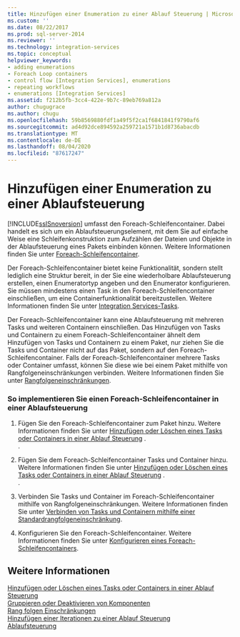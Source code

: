 ```yaml
---
title: Hinzufügen einer Enumeration zu einer Ablauf Steuerung | Microsoft-Dokumentation
ms.custom: ''
ms.date: 08/22/2017
ms.prod: sql-server-2014
ms.reviewer: ''
ms.technology: integration-services
ms.topic: conceptual
helpviewer_keywords:
- adding enumerations
- Foreach Loop containers
- control flow [Integration Services], enumerations
- repeating workflows
- enumerations [Integration Services]
ms.assetid: f212b5fb-3cc4-422e-9b7c-89eb769a812a
author: chugugrace
ms.author: chugu
ms.openlocfilehash: 59b8569880fdf1a49f5f2ca1f6841841f9790af6
ms.sourcegitcommit: ad4d92dce894592a259721a1571b1d8736abacdb
ms.translationtype: MT
ms.contentlocale: de-DE
ms.lasthandoff: 08/04/2020
ms.locfileid: "87617247"
---
```

# <a name="add-enumeration-to-a-control-flow"></a>Hinzufügen einer Enumeration zu einer Ablaufsteuerung
  [!INCLUDE[ssISnoversion](../includes/ssisnoversion-md.md)] umfasst den Foreach-Schleifencontainer. Dabei handelt es sich um ein Ablaufsteuerungselement, mit dem Sie auf einfache Weise eine Schleifenkonstruktion zum Aufzählen der Dateien und Objekte in der Ablaufsteuerung eines Pakets einbinden können. Weitere Informationen finden Sie unter [Foreach-Schleifencontainer](control-flow/foreach-loop-container.md).  
  
 Der Foreach-Schleifencontainer bietet keine Funktionalität, sondern stellt lediglich eine Struktur bereit, in der Sie eine wiederholbare Ablaufsteuerung erstellen, einen Enumeratortyp angeben und den Enumerator konfigurieren. Sie müssen mindestens einen Task in den Foreach-Schleifencontainer einschließen, um eine Containerfunktionalität bereitzustellen. Weitere Informationen finden Sie unter [Integration Services-Tasks](control-flow/integration-services-tasks.md).  
  
 Der Foreach-Schleifencontainer kann eine Ablaufsteuerung mit mehreren Tasks und weiteren Containern einschließen. Das Hinzufügen von Tasks und Containern zu einem Foreach-Schleifencontainer ähnelt dem Hinzufügen von Tasks und Containern zu einem Paket, nur ziehen Sie die Tasks und Container nicht auf das Paket, sondern auf den Foreach-Schleifencontainer. Falls der Foreach-Schleifencontainer mehrere Tasks oder Container umfasst, können Sie diese wie bei einem Paket mithilfe von Rangfolgeneinschränkungen verbinden. Weitere Informationen finden Sie unter [Rangfolgeneinschränkungen](control-flow/precedence-constraints.md).  
  
### <a name="to-implement-a-foreach-loop-container-in-a-control-flow"></a>So implementieren Sie einen Foreach-Schleifencontainer in einer Ablaufsteuerung  
  
1.  Fügen Sie den Foreach-Schleifencontainer zum Paket hinzu. Weitere Informationen finden Sie unter [Hinzufügen oder Löschen eines Tasks oder Containers in einer Ablauf Steuerung](control-flow/add-or-delete-a-task-or-a-container-in-a-control-flow.md) .  
  .  
  
2.  Fügen Sie dem Foreach-Schleifencontainer Tasks und Container hinzu. Weitere Informationen finden Sie unter [Hinzufügen oder Löschen eines Tasks oder Containers in einer Ablauf Steuerung](control-flow/add-or-delete-a-task-or-a-container-in-a-control-flow.md) .  
  .  
  
3.  Verbinden Sie Tasks und Container im Foreach-Schleifencontainer mithilfe von Rangfolgeneinschränkungen. Weitere Informationen finden Sie unter [Verbinden von Tasks und Containern mithilfe einer Standardrangfolgeneinschränkung](../../2014/integration-services/connect-tasks-and-containers-by-using-a-default-precedence-constraint.md).  
  
4.  Konfigurieren Sie den Foreach-Schleifencontainer. Weitere Informationen finden Sie unter [Konfigurieren eines Foreach-Schleifencontainers](../../2014/integration-services/configure-a-foreach-loop-container.md).  
  
## <a name="see-also"></a>Weitere Informationen  
 [Hinzufügen oder Löschen eines Tasks oder Containers in einer Ablauf Steuerung](control-flow/add-or-delete-a-task-or-a-container-in-a-control-flow.md)   
 [Gruppieren oder Deaktivieren von Komponenten](group-or-ungroup-components.md)   
 [Rang folgen Einschränkungen](control-flow/precedence-constraints.md)   
 [Hinzufügen einer Iterationen zu einer Ablauf Steuerung](add-iteration-to-a-control-flow.md)   
 [Ablaufsteuerung](control-flow/control-flow.md)  
  
  

